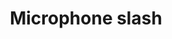 ---
title: Microphone slash
tags: ["microphone", "slash", "mute", "disable", "quiet", "sound-off", "audio"]
icon: microphone-slash
svg: '<svg xmlns="http://www.w3.org/2000/svg" width="24" height="24" fill="none" viewBox="0 0 24 24" stroke-width="1.5" stroke-linecap="round" stroke-linejoin="round" stroke="currentColor"><path d="M12 18v3m-4 0h8m-8-9.429V6.43C8 4.535 9.79 3 12 3c1.309 0 2.47.539 3.2 1.371M5 11c0 1.046.23 2.039.641 2.93M19 11a7 7 0 0 1-11.425 5.425M3 21l4.575-4.575M21 3l-5 5m0 0v3.571C16 13.465 14.21 15 12 15a4.444 4.444 0 0 1-2.348-.652M16 8l-6.348 6.348m0 0-2.077 2.077"/></svg>'
---
